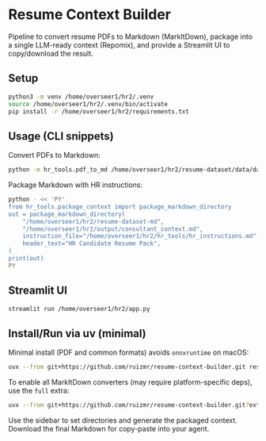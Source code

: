 # Resume Context Builder

Pipeline to convert resume PDFs to Markdown (MarkItDown), package into a single LLM-ready context (Repomix), and provide a Streamlit UI to copy/download the result.

## Setup

```bash
python3 -m venv /home/overseer1/hr2/.venv
source /home/overseer1/hr2/.venv/bin/activate
pip install -r /home/overseer1/hr2/requirements.txt
```

## Usage (CLI snippets)

Convert PDFs to Markdown:

```bash
python -m hr_tools.pdf_to_md /home/overseer1/hr2/resume-dataset/data/data/CONSULTANT /home/overseer1/hr2/resume-dataset-md
```

Package Markdown with HR instructions:

```bash
python - << 'PY'
from hr_tools.package_context import package_markdown_directory
out = package_markdown_directory(
    "/home/overseer1/hr2/resume-dataset-md",
    "/home/overseer1/hr2/output/consultant_context.md",
    instruction_file="/home/overseer1/hr2/hr_tools/hr_instructions.md",
    header_text="HR Candidate Resume Pack",
)
print(out)
PY
```

## Streamlit UI

```bash
streamlit run /home/overseer1/hr2/app.py
```

## Install/Run via uv (minimal)

Minimal install (PDF and common formats) avoids `onnxruntime` on macOS:

```bash
uvx --from git+https://github.com/ruizmr/resume-context-builder.git resume-ui
```

To enable all MarkItDown converters (may require platform-specific deps), use the `full` extra:

```bash
uvx --from git+https://github.com/ruizmr/resume-context-builder.git?extra=full resume-ui
```

Use the sidebar to set directories and generate the packaged context. Download the final Markdown for copy-paste into your agent.
